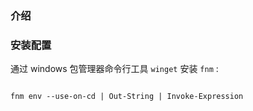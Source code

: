 ### 介绍

### 安装配置

通过 windows 包管理器命令行工具 `winget` 安装 `fnm` :

```shell

```

```shell
fnm env --use-on-cd | Out-String | Invoke-Expression
```

